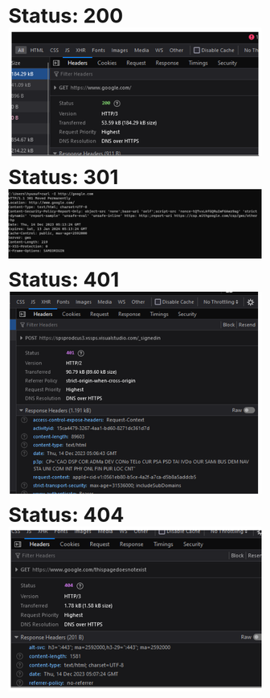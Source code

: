 <span style="font-size: 40px;">**Status: 200**</span>
![Alt 200](http/200.png)


<span style="font-size: 40px;">**Status: 301**</span>
![Alt 200](http/301.png)


<span style="font-size: 40px;">**Status: 401**</span>
![Alt 200](http/401.png)


<span style="font-size: 40px;">**Status: 404**</span>
![Alt 200](http/404.png)

